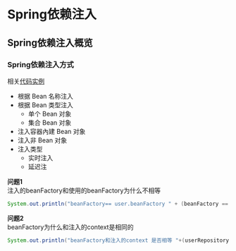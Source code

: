 # **Spring依赖注入**
## **Spring依赖注入概览**
###  **Spring依赖注入方式**
相关[代码实例]([/ioc-container-overview](https://github.com/FantasybabyChange/thinking-in-spring/blob/main/learn-ioc/ioc-container-overview/src/main/java/com/fantasybaby/spring/ioc/overview/SpringIocDiView.java))
* 根据 Bean 名称注入
* 根据 Bean 类型注入
  * 单个 Bean 对象
  * 集合 Bean 对象
* 注入容器內建 Bean 对象
* 注入非 Bean 对象
* 注入类型
  * 实时注入
  * 延迟注

**问题1**  
注入的beanFactory和使用的beanFactory为什么不相等
```java 
System.out.println("beanFactory== user.beanFactory " + (beanFactory == userRepository.getBeanFactory()));
```
**问题2**  
beanFactory为什么和注入的context是相同的 
```java
System.out.println("beanFactory和注入的context 是否相等 "+(userRepository.getApplicationContextObjectFactory().getObject() == beanFactory));
```